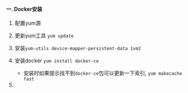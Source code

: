 #### 一. Docker安装
1. 配置yum源

2. 更新yum工具 `yum update`

3. 安装`yum-utils device-mapper-persistent-data 1vm2`

4. 安装docker  `yum install docker-ce`
	- 安装时如果提示找不到`docker-ce`包可以更新一下索引, `yum makecache fast`

5. 